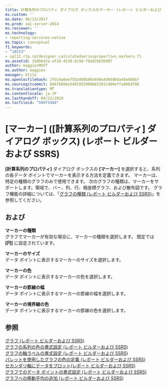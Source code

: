 ```yaml
---
title: 計算系列のプロパティ ダイアログ ボックスのマーカー (レポート ビルダーおよび SSRS) |Microsoft Docs
ms.custom: ''
ms.date: 06/13/2017
ms.prod: sql-server-2014
ms.reviewer: ''
ms.technology:
- reporting-services-native
ms.topic: conceptual
f1_keywords:
- "10153"
- sql12.rtp.rptdesigner.calculatedseriesproperties.markers.f1
ms.assetid: 3a0bb42a-af1b-4228-bc9d-f9a02bb3b987
author: maggiesMSFT
ms.author: maggies
manager: kfile
ms.openlocfilehash: 2fdc0a6ee75b2d08b06d440a4d9dd6da48a6b6b7
ms.sourcegitcommit: 8d6fb6bbe3491925909b83103c409effa006df88
ms.translationtype: MT
ms.contentlocale: ja-JP
ms.lasthandoff: 04/22/2019
ms.locfileid: "59971948"
---
```

# <a name="calculated-series-properties-dialog-box-markers-report-builder-and-ssrs"></a>[マーカー] ([計算系列のプロパティ] ダイアログ ボックス) (レポート ビルダーおよび SSRS)
  **[計算系列のプロパティ]** ダイアログ ボックスの **[マーカー]** を選択すると、系列の各データ ポイントでマーカーを表示する方法を定義できます。 マーカーは、特定の種類のグラフのみで使用できます。 次のグラフの種類は、マーカーをサポートします。領域で、バー、列、行、極座標グラフ、および散布図です。 グラフ機能の詳細については、「[グラフの種類 (レポート ビルダーおよび SSRS)](report-design/chart-types-report-builder-and-ssrs.md)」を参照してください。  
  
## <a name="options"></a>および  
 **マーカーの種類**  
 グラフでマーカーが有効な場合に、マーカーの種類を選択します。 既定では **[円]** に設定されています。  
  
 **マーカーのサイズ**  
 データ ポイントに表示するマーカーのサイズを選択します。  
  
 **マーカーの色**  
 データ ポイントに表示するマーカーの色を選択します。  
  
 **マーカーの罫線の幅**  
 データ ポイントに表示するマーカーの罫線の幅を選択します。  
  
 **マーカーの境界線の色**  
 データ ポイントに表示するマーカーの罫線の色を選択します。  
  
## <a name="see-also"></a>参照  
 [グラフ &#40;レポート ビルダーおよび SSRS&#41;](report-design/charts-report-builder-and-ssrs.md)   
 [グラフの系列の色の書式設定 &#40;レポート ビルダーおよび SSRS&#41;](report-design/formatting-series-colors-on-a-chart-report-builder-and-ssrs.md)   
 [グラフの軸ラベルの書式設定 (レポート ビルダーおよび SSRS)](report-design/formatting-axis-labels-on-a-chart-report-builder-and-ssrs.md)   
 [パレットを使用したグラフの色の定義 &#40;レポート ビルダーおよび SSRS&#41;](report-design/define-colors-on-a-chart-using-a-palette-report-builder-and-ssrs.md)   
 [セカンダリ軸にデータをプロット&#40;レポート ビルダーおよび SSRS&#41;](report-design/plot-data-on-a-secondary-axis-report-builder-and-ssrs.md)   
 [グラフでのデータ ポイントの書式設定 (レポート ビルダーおよび SSRS)](report-design/formatting-data-points-on-a-chart-report-builder-and-ssrs.md)   
 [グラフへの移動平均の追加 &#40;レポート ビルダーおよび SSRS&#41;](report-design/add-a-moving-average-to-a-chart-report-builder-and-ssrs.md)  
  
  
